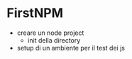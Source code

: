 FirstNPM
========

- creare un node project
    - init della directory
- setup di un ambiente per il test dei js
